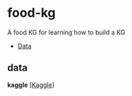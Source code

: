 # food-kg
A food KG for learning how to build a KG


- [Data](#data)


## data
__kaggle__ [[Kaggle](https://www.kaggle.com/andromi/online-recipes)]

